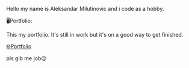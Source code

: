 Hello my name is Aleksandar Milutinovic and i code as a hobby.

🖥️Portfolio:

This my portfolio. It's still in work but it's on a good way to get finished.

[🌐Portfolio](https://miludotexe.github.io)

pls gib me job😥
